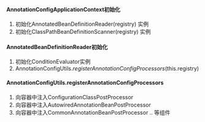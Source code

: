 #### AnnotationConfigApplicationContext初始化
1. 初始化AnnotatedBeanDefinitionReader(registry) 实例
2. 初始化ClassPathBeanDefinitionScanner(registry) 实例
#### AnnotatedBeanDefinitionReader初始化
1. 初始化ConditionEvaluator实例
2. AnnotationConfigUtils.*registerAnnotationConfigProcessors*(this.registry)
#### AnnotationConfigUtils.registerAnnotationConfigProcessors
1. 向容器中注入ConfigurationClassPostProcessor
2. 向容器中注入AutowiredAnnotationBeanPostProcessor
3. 向容器中注入CommonAnnotationBeanPostProcessor .. 等组件